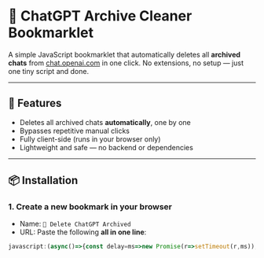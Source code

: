 # 🧹 ChatGPT Archive Cleaner Bookmarklet

A simple JavaScript bookmarklet that automatically deletes all **archived chats** from [chat.openai.com](https://chat.openai.com) in one click. No extensions, no setup — just one tiny script and done.

---

## 🚀 Features

- Deletes all archived chats **automatically**, one by one
- Bypasses repetitive manual clicks
- Fully client-side (runs in your browser only)
- Lightweight and safe — no backend or dependencies

---

## 📦 Installation

### 1. Create a new bookmark in your browser

- Name: `🧹 Delete ChatGPT Archived`
- URL: Paste the following **all in one line**:

```javascript
javascript:(async()=>{const delay=ms=>new Promise(r=>setTimeout(r,ms));const btns=[...document.querySelectorAll('button[aria-label="Delete conversation"]')];for(const b of btns){b.click();await delay(400);const c=document.querySelector('[data-testid="delete-conversation-confirm-button"]');if(c){c.click();await delay(800);}}alert("✅ Chats archivados procesados");})();
